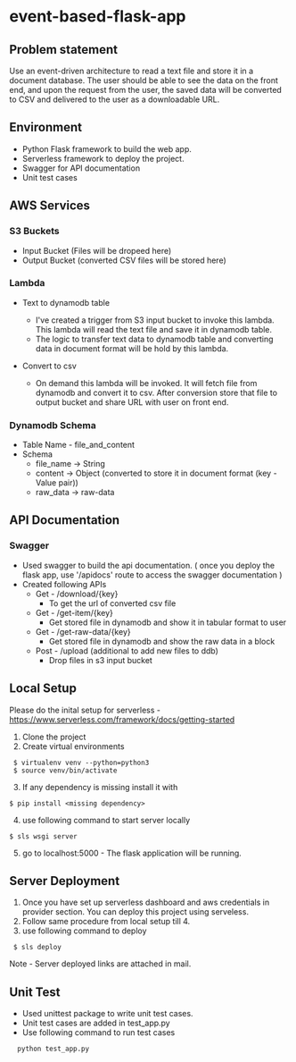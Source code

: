 # event-based-flask-app
## Problem statement  
Use an event-driven architecture to read a text file and store it in a document database. The user should be able to see the data on the front end, and upon the request from the user, the saved data will be converted to CSV and delivered to the user as a downloadable URL.

## Environment 
  - Python Flask framework to build the web app.
  - Serverless framework to deploy the project.
  - Swagger for API documentation
  - Unit test cases


## AWS Services  

### S3 Buckets 
  - Input Bucket (Files will be dropeed here)
  - Output Bucket (converted CSV files will be stored here)

### Lambda  
  - Text to dynamodb table 
    - I've created a trigger from S3 input bucket to invoke this lambda. This lambda will read the text file and save it in dynamodb table.
    - The logic to transfer text data to dynamodb table and converting data in document format will be hold by this lambda.
    
  - Convert to csv
    - On demand this lambda will be invoked. It will fetch file from dynamodb and convert it to csv. 
    After conversion store that file to output bucket and share URL with user on front end.
  
### Dynamodb Schema  
  - Table Name - file_and_content
  - Schema 
    - file_name -> String
    - content -> Object (converted to store it in document format (key - Value pair))
    - raw_data -> raw-data 
    
## API Documentation

### Swagger 
  - Used swagger to build the api documentation. ( once you deploy the flask app, use '/apidocs' route to access the swagger documentation )
  - Created following APIs
    - Get - /download/{key}
      - To get the url of converted csv file
    - Get - /get-item/{key}
      - Get stored file in dynamodb and show it in tabular format to user
    - Get - /get-raw-data/{key}
      - Get stored file in dynamodb and show the raw data in a block
    - Post - /upload (additional to add new files to ddb)
      - Drop files in s3 input bucket

    

## Local Setup 

Please do the inital setup for serverless - https://www.serverless.com/framework/docs/getting-started

  1. Clone the project
  2. Create virtual environments 
  
   ```	
    $ virtualenv venv --python=python3
    $ source venv/bin/activate
  ```
  3. If any dependency is missing install it with 
  

    $ pip install <missing dependency>
    
  4. use following command to start server locally 
  
    $ sls wsgi server
    
  5. go to localhost:5000 - The flask application will be running.
  
  
## Server Deployment
   1. Once you have set up serverless dashboard and aws credentials in provider section. You can deploy this project using serveless.
   2. Follow same procedure from local setup till 4.
   3. use following command to deploy
    
     $ sls deploy
  
  Note - Server deployed links are attached in mail.

## Unit Test
  - Used unittest package to write unit test cases.
  - Unit test cases are added in test_app.py
  - Use following command to run test cases
  ```
    python test_app.py
  ```

    
